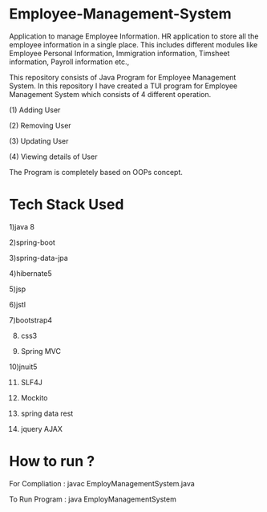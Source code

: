 # Employee-Management-System 

   Application to manage Employee Information. HR application to store all the employee information in a single place. This includes different modules like Employee Personal Information, Immigration information, Timsheet information, Payroll information etc.,

 This repository consists of Java Program for Employee Management System. In this repository I have created a TUI program for Employee Management System which consists of 4 different operation.

(1) Adding User

(2) Removing User

(3) Updating User

(4) Viewing details of User

The Program is completely based on OOPs concept.


# Tech Stack Used

1)java 8   

2)spring-boot 

3)spring-data-jpa 

4)hibernate5 

5)jsp 

6)jstl  

7)bootstrap4 

8) css3

9) Spring MVC 

10)jnuit5 

11) SLF4J 

12) Mockito
  
13) spring data rest 

14) jquery AJAX 


# How to run ?
For Compliation : javac EmployManagementSystem.java

To Run Program : java EmployManagementSystem
